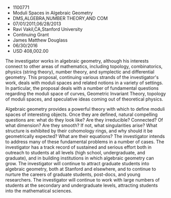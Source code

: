 
* 1100771
* Moduli Spaces in Algebraic Geometry
* DMS,ALGEBRA,NUMBER THEORY,AND COM
* 07/01/2011,06/28/2013
* Ravi Vakil,CA,Stanford University
* Continuing Grant
* James Matthew Douglass
* 06/30/2016
* USD 408,002.00

The investigator works in algebraic geometry, although his interests connect to
other areas of mathematics, including topology, combinatorics, physics (string
theory), number theory, and symplectic and differential geometry. This proposal,
continuing various strands of the investigator's work, deals with moduli spaces
and related notions in a variety of settings. In particular, the proposal deals
with a number of fundamental questions regarding the moduli space of curves,
Geometric Invariant Theory, topology of moduli spaces, and speculative ideas
coming out of theoretical physics.

Algebraic geometry provides a powerful theory with which to define moduli spaces
of interesting objects. Once they are defined, natural compelling questions are:
what do they look like? Are they irreducible? Connected? Of what dimension? Are
they smooth? If not, what singularities arise? What structure is exhibited by
their cohomology rings, and why should it be geometrically expected? What are
their equations? The investigator intends to address many of these fundamental
problems in a number of cases. The investigator has a track record of sustained
and serious effort both in outreach to students at all levels (high school,
undergraduate, and graduate), and in building institutions in which algebraic
geometry can grow. The investigator will continue to attract graduate students
into algebraic geometry, both at Stanford and elsewhere, and to continue to
nurture the careers of graduate students, post-docs, and young researchers. The
investigator will continue to work with large numbers of students at the
secondary and undergraduate levels, attracting students into the mathematical
sciences.
